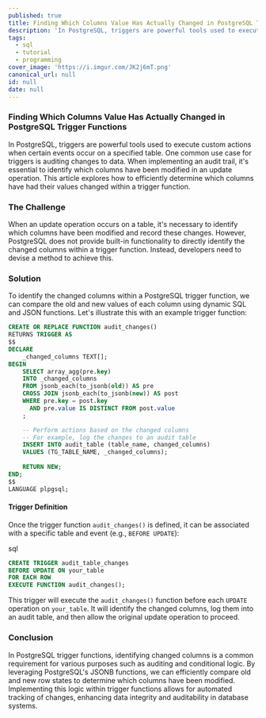 ```yaml
---
published: true
title: Finding Which Columns Value Has Actually Changed in PostgreSQL Trigger Functions
description: 'In PostgreSQL, triggers are powerful tools used to execute custom actions when certain events occur on a specified table.'
tags:
  - sql
  - tutorial
  - programming
cover_image: 'https://i.imgur.com/JK2j6mT.png'
canonical_url: null
id: null
date: null
---
```


### Finding Which Columns Value Has Actually Changed in PostgreSQL Trigger Functions

In PostgreSQL, triggers are powerful tools used to execute custom actions when certain events occur on a specified table. One common use case for triggers is auditing changes to data. When implementing an audit trail, it's essential to identify which columns have been modified in an update operation. This article explores how to efficiently determine which columns have had their values changed within a trigger function.

### The Challenge

When an update operation occurs on a table, it's necessary to identify which columns have been modified and record these changes. However, PostgreSQL does not provide built-in functionality to directly identify the changed columns within a trigger function. Instead, developers need to devise a method to achieve this.

### Solution

To identify the changed columns within a PostgreSQL trigger function, we can compare the old and new values of each column using dynamic SQL and JSON functions. Let's illustrate this with an example trigger function:

```sql
CREATE OR REPLACE FUNCTION audit_changes()
RETURNS TRIGGER AS
$$
DECLARE
    _changed_columns TEXT[];
BEGIN
    SELECT array_agg(pre.key)
    INTO _changed_columns
    FROM jsonb_each(to_jsonb(old)) AS pre
    CROSS JOIN jsonb_each(to_jsonb(new)) AS post
    WHERE pre.key = post.key
      AND pre.value IS DISTINCT FROM post.value
    ;

    -- Perform actions based on the changed columns
    -- For example, log the changes to an audit table
    INSERT INTO audit_table (table_name, changed_columns)
    VALUES (TG_TABLE_NAME, _changed_columns);
    
    RETURN NEW;
END;
$$
LANGUAGE plpgsql;
```

#### Trigger Definition

Once the trigger function `audit_changes()` is defined, it can be associated with a specific table and event (e.g., `BEFORE UPDATE`):

sql
```sql
CREATE TRIGGER audit_table_changes
BEFORE UPDATE ON your_table
FOR EACH ROW
EXECUTE FUNCTION audit_changes();
```

This trigger will execute the `audit_changes()` function before each `UPDATE` operation on `your_table`. It will identify the changed columns, log them into an audit table, and then allow the original update operation to proceed.

### Conclusion

In PostgreSQL trigger functions, identifying changed columns is a common requirement for various purposes such as auditing and conditional logic. By leveraging PostgreSQL's JSONB functions, we can efficiently compare old and new row states to determine which columns have been modified. Implementing this logic within trigger functions allows for automated tracking of changes, enhancing data integrity and auditability in database systems.
